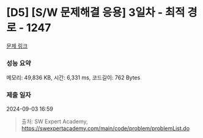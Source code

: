 # [D5] [S/W 문제해결 응용] 3일차 - 최적 경로 - 1247 

[문제 링크](https://swexpertacademy.com/main/code/problem/problemDetail.do?contestProbId=AV15OZ4qAPICFAYD) 

### 성능 요약

메모리: 49,836 KB, 시간: 6,331 ms, 코드길이: 762 Bytes

### 제출 일자

2024-09-03 16:59



> 출처: SW Expert Academy, https://swexpertacademy.com/main/code/problem/problemList.do
